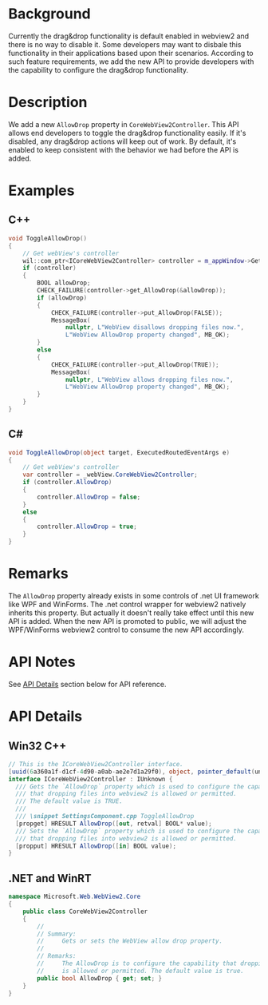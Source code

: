 # Background
Currently the drag&drop functionality is default enabled in webview2 and there is no way to disable it. Some developers may want to disbale this functionality in their applications 
based upon their scenarios. According to such feature requirements, we add the new API to provide developers with the capability to configure the drag&drop functionality.

# Description
We add a new `AllowDrop` property in `CoreWebView2Controller`. 
This API allows end developers to toggle the drag&drop functionality easily.
If it's disabled, any drag&drop actions will keep out of work. 
By default, it's enabled to keep consistent with the behavior we had before the API is added.

# Examples
## C++

```cpp
void ToggleAllowDrop()
{
    // Get webView's controller
    wil::com_ptr<ICoreWebView2Controller> controller = m_appWindow->GetWebViewController();
    if (controller)
    {
        BOOL allowDrop;
        CHECK_FAILURE(controller->get_AllowDrop(&allowDrop));
        if (allowDrop)
        {
            CHECK_FAILURE(controller->put_AllowDrop(FALSE));
            MessageBox(
                nullptr, L"WebView disallows dropping files now.",
                L"WebView AllowDrop property changed", MB_OK);
        }
        else
        {
            CHECK_FAILURE(controller->put_AllowDrop(TRUE));
            MessageBox(
                nullptr, L"WebView allows dropping files now.",
                L"WebView AllowDrop property changed", MB_OK);
        }
    }
}
```

## C#
```c#
void ToggleAllowDrop(object target, ExecutedRoutedEventArgs e)
{
    // Get webView's controller
    var controller = _webView.CoreWebView2Controller;
    if (controller.AllowDrop)
    {
        controller.AllowDrop = false;
    }
    else
    {
        controller.AllowDrop = true;
    }
}
```

# Remarks
The `AllowDrop` property already exists in some controls of .net UI framework like WPF and WinForms. 
The .net control wrapper for webview2 natively inherits this property. 
But actually it doesn't really take effect until this new API is added.
When the new API is promoted to public, we will adjust the WPF/WinForms webview2 control to consume the new API accordingly.


# API Notes
See [API Details](#api-details) section below for API reference.

# API Details

## Win32 C++
```c#
// This is the ICoreWebView2Controller interface.
[uuid(6a360a1f-d1cf-4d90-a0ab-ae2e7d1a29f0), object, pointer_default(unique)]
interface ICoreWebView2Controller : IUnknown {
  /// Gets the `AllowDrop` property which is used to configure the capability
  /// that dropping files into webview2 is allowed or permitted.
  /// The default value is TRUE.
  ///
  /// \snippet SettingsComponent.cpp ToggleAllowDrop
  [propget] HRESULT AllowDrop([out, retval] BOOL* value);
  /// Sets the `AllowDrop` property which is used to configure the capability
  /// that dropping files into webview2 is allowed or permitted.
  [propput] HRESULT AllowDrop([in] BOOL value);
}
```

## .NET and WinRT
```c#
namespace Microsoft.Web.WebView2.Core
{
    public class CoreWebView2Controller
    {
        //
        // Summary:
        //     Gets or sets the WebView allow drop property.
        //
        // Remarks:
        //     The AllowDrop is to configure the capability that dropping files into webview2
        //     is allowed or permitted. The default value is true.
        public bool AllowDrop { get; set; }
    }
}
```
